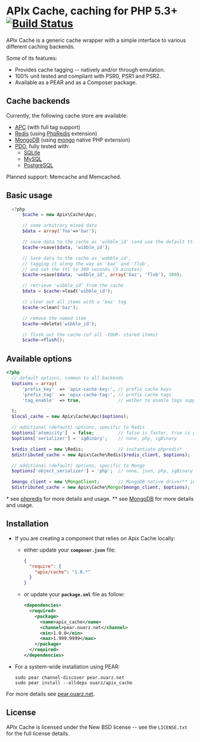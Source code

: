 APIx Cache, caching for PHP 5.3+   [![Build Status](https://travis-ci.org/frqnck/apix-cache.png?branch=master)](https://travis-ci.org/frqnck/apix-cache)
==============================

APIx Cache is a generic cache wrapper with a simple interface to various different caching backends.

Some of its features:

* Provides cache tagging -- natively and/or through emulation.
* 100% unit tested and compliant with PSR0, PSR1 and PSR2.
* Available as a PEAR and as a Composer package.

Cache backends
--------------
Currently, the following cache store are available:

* [APC](http://php.net/book.apc.php) (with full tag support)
* [Redis](http://redis.io) (using [PhpRedis](https://github.com/nicolasff/phpredis) extension)
* [MongoDB](http://www.mongodb.org/) (using [mongo](http://php.net/book.mongo.php) native PHP extension)
* [PDO](http://php.net/book.pdo.php), fully tested with: 
  * [SQLite](http://www.sqlite.org)
  * [MySQL](http://www.mysql.com)
  * [PostgreSQL](http://www.postgresql.org)

Planned support: Memcache and Memcached.

Basic usage
-----------

```php
  <?php
      $cache = new Apix\Cache\Apc;

      // some arbitrary mixed data
      $data = array('foo'=>'bar');

      // save data to the cache as 'wibble_id' (and use the default ttl).
      $cache->save($data, 'wibble_id');

      // Save data to the cache as 'wobble_id',
      // tagging it along the way as 'baz' and 'flob',
      // and set the ttl to 300 seconds (5 minutes)
      $cache->save($data, 'wobble_id', array('baz', 'flob'), 300);

      // retrieve 'wibble_id' from the cache
      $data = $cache->load('wibble_id');

      // clear out all items with a 'baz' tag
      $cache->clean('baz');

      // remove the named item
      $cache->delete('wibble_id');

      // flush out the cache (of all -YOUR- stored items)
      $cache->flush();
```

Available options
-----------------

```php
<?php
  // default options, common to all backends
  $options = array(
      'prefix_key'  => 'apix-cache-key:', // prefix cache keys
      'prefix_tag'  => 'apix-cache-tag:', // prefix cache tags
      'tag_enable'  => true,              // wether to enable tags support

  );
  $local_cache = new Apix\Cache\Apc($options);

  // additional (default) options, specific to Redis
  $options['atomicity']  = false;         // false is faster, true is guaranteed
  $options['serializer'] = 'igBinary';    // none, php, igBinary

  $redis_client = new \Redis;             // instantiate phpredis*
  $distributed_cache = new Apix\Cache\Redis($redis_client, $options);

  // additional (default) options, specific to Mongo
  $options['object_serializer'] = 'php';  // none, json, php, igBinary

  $mongo_client = new \MongoClient;       // MongoDB native driver** instance
  $distributed_cache = new Apix\Cache\Mongo($mongo_client, $options);
```

\* see [phpredis](https://github.com/nicolasff/phpredis) for more details and usage.
\*\* see [MongoDB](http://php.net/manual/en/book.mongo.php) for more details and usage.

Installation
------------------------

* If you are creating a component that relies on Apix Cache locally:

  * either update your **`composer.json`** file:

    ```json
    {
      "require": {
        "apix/cache": "1.0.*"
      }
    }
    ```

  * or update your **`package.xml`** file as follow:

    ```xml
    <dependencies>
      <required>
        <package>
          <name>apix_cache</name>
          <channel>pear.ouarz.net</channel>
          <min>1.0.0</min>
          <max>1.999.9999</max>
        </package>
      </required>
    </dependencies>
    ```
* For a system-wide installation using PEAR:

    ```
    sudo pear channel-discover pear.ouarz.net
    sudo pear install --alldeps ouarz/apix_cache
    ```
For more details see [pear.ouarz.net](http://pear.ouarz.net).

License
-------
APIx Cache is licensed under the New BSD license -- see the `LICENSE.txt` for the full license details.
